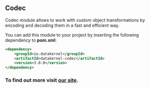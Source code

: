 ## Codec

Codec module allows to work with custom object transformations by encoding and decoding them in a fast and efficient way. 

You can add this module to your project by inserting the following dependency to **pom.xml**:
```xml
<dependency>
    <groupId>io.datakernel</groupId>
    <artifactId>datakernel-codec</artifactId>
    <version>3.0.0</version>
</dependency>
```

### To find out more visit [our site](https://datakernel.io/docs/core/codec.html).
 
